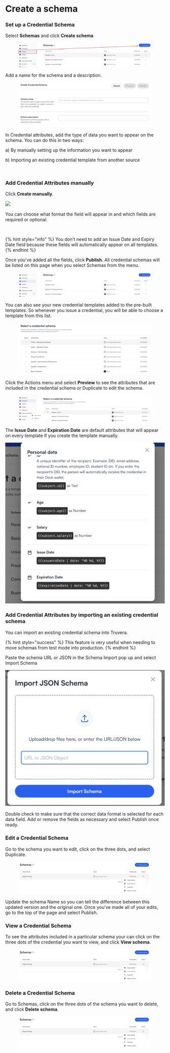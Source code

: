 # Create a schema

### Set up a Credential Schema <a href="#h_0bf8dff5dc" id="h_0bf8dff5dc"></a>

Select **Schemas** and click **Create schema**

<figure><img src="../.gitbook/assets/Screenshot 2024-12-19 at 16.53.58.png" alt=""><figcaption></figcaption></figure>

Add a name for the schema and a description.

<figure><img src="../.gitbook/assets/Screenshot 2024-01-19 at 16.04.35.png" alt=""><figcaption></figcaption></figure>

In Credential attributes, add the type of data you want to appear on the schema. You can do this in two ways:

a) By manually setting up the information you want to appear

b) Importing an existing credential template from another source

<figure><img src="https://downloads.intercomcdn.com/i/o/800461315/65abc4192bd133c968fbfc43/6431f2898c76935202fe74db_3-custom+verifiable+credential+attributes.jpeg" alt="" width="375"><figcaption></figcaption></figure>

### Add Credential Attributes manually <a href="#h_faa71c7067" id="h_faa71c7067"></a>

Click **Create manually**.

![](https://downloads.intercomcdn.com/i/o/800464123/6f1b15f7e4f0ca019984f74b/6431f2bf08ce44742be1746a_4-custom+verifiable+credential+create+manually.png)

You can choose what format the field will appear in and which fields are required or optional.

<figure><img src="https://downloads.intercomcdn.com/i/o/800465718/1df8901096f862edc15e7992/6431f40b5544d794d95d68d2_6-custom+verifiable+credential+drop+down.png" alt=""><figcaption></figcaption></figure>

{% hint style="info" %}
You don’t need to add an Issue Date and Expiry Date field because these fields will automatically appear on all templates.
{% endhint %}

Once you’ve added all the fields, click **Publish**. All credential schemas will be listed on this page when you select Schemas from the menu.

<figure><img src="../.gitbook/assets/Screenshot 2024-12-19 at 16.56.33.png" alt=""><figcaption></figcaption></figure>

You can also see your new credential templates added to the pre-built templates. So whenever you issue a credential, you will be able to choose a template from this list.

<figure><img src="../.gitbook/assets/Screenshot 2024-03-21 at 16.27.40 (2).png" alt=""><figcaption></figcaption></figure>

Click the Actions menu and select **Preview** to see the attributes that are included in the credential schema or Duplicate to edit the schema.

<figure><img src="../.gitbook/assets/Screenshot 2024-12-19 at 16.59.05.png" alt=""><figcaption></figcaption></figure>

The **Issue Date** and **Expiration Date** are default attributes that will appear on every template if you create the template manually.

![](<../.gitbook/assets/Screenshot 2024-01-19 at 16.13.52.png>)

### Add Credential Attributes by importing an existing credential schema <a href="#h_b163952b0c" id="h_b163952b0c"></a>

You can import an existing credential schema into Truvera.

{% hint style="success" %}
This feature is very useful when needing to move schemas from test mode into production.
{% endhint %}

Paste the schema URL or JSON in the Schema Import pop up and select Import Schema

![](<../.gitbook/assets/Screenshot 2024-01-26 at 13.55.21.png>)

Double check to make sure that the correct data format is selected for each data field. Add or remove the fields as necessary and select Publish once ready.

### Edit a Credential Schema <a href="#h_4521818d05" id="h_4521818d05"></a>

Go to the schema you want to edit, click on the three dots, and select Duplicate.

<figure><img src="../.gitbook/assets/Screenshot 2024-12-23 at 13.58.24.png" alt=""><figcaption></figcaption></figure>

Update the schema Name so you can tell the difference between this updated version and the original one. Once you’ve made all of your edits, go to the top of the page and select Publish.

### View a Credential Schema <a href="#h_7b90f5840a" id="h_7b90f5840a"></a>

To see the attributes included in a particular schema your can click on the three dots of the credential you want to view, and click **View schema**.

<figure><img src="../.gitbook/assets/Screenshot 2024-12-23 at 13.58.24 (1).png" alt=""><figcaption></figcaption></figure>

### Delete a Credential Schema <a href="#h_b89d37d495" id="h_b89d37d495"></a>

Go to Schemas, click on the three dots of the schema you want to delete, and click **Delete schema**.

<figure><img src="../.gitbook/assets/Screenshot 2024-12-23 at 13.58.24 (2).png" alt=""><figcaption></figcaption></figure>

